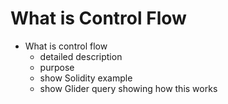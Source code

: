 # What is Control Flow

* What is control flow
  * detailed description
  * purpose
  * show Solidity example
  * show Glider query showing how this works
